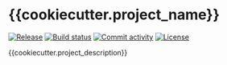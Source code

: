 # {{cookiecutter.project_name}}

[![Release](https://img.shields.io/github/v/release/{{cookiecutter.author_username}}/{{cookiecutter.project_name}})](https://img.shields.io/github/v/release/{{cookiecutter.author_username}}/{{cookiecutter.project_name}})
[![Build status](https://img.shields.io/github/actions/workflow/status/{{cookiecutter.author_username}}/{{cookiecutter.project_name}}/main.yml?branch=main)](https://{{cookiecutter.git_server}}/{{cookiecutter.author_username}}/{{cookiecutter.project_name}}/actions/workflows/main.yml?query=branch%3Amain)
[![Commit activity](https://img.shields.io/{{cookiecutter.git_server}}mit-activity/m/{{cookiecutter.author_username}}/{{cookiecutter.project_name}})](https://img.shields.io/{{cookiecutter.git_server}}mit-activity/m/{{cookiecutter.author_username}}/{{cookiecutter.project_name}})
[![License](https://img.shields.io/github/license/{{cookiecutter.author_username}}/{{cookiecutter.project_name}})](https://img.shields.io/github/license/{{cookiecutter.author_username}}/{{cookiecutter.project_name}})

{{cookiecutter.project_description}}
